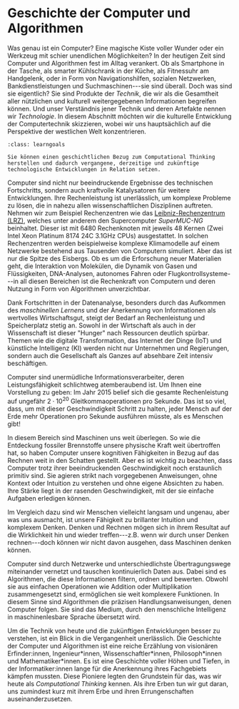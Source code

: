 # Geschichte der Computer und Algorithmen

Was genau ist ein Computer? 
Eine magische Kiste voller Wunder oder ein Werkzeug mit schier unendlichen Möglichkeiten? 
In der heutigen Zeit sind Computer und Algorithmen fest im Alltag verankert. 
Ob als Smartphone in der Tasche, als smarter Kühlschrank in der Küche, als Fitnessuhr am Handgelenk, oder in Form von Navigationshilfen, sozialen Netzwerken, Bankdienstleistungen und Suchmaschinen---sie sind überall.
Doch was sind sie eigentlich? 
Sie sind Produkte der *Technik*, die wir als die Gesamtheit aller nützlichen und kulturell weitergegebenen Informationen begreifen können. 
Und unser Verständnis jener Technik und deren Artefakte nennen wir *Technologie*.
In diesem Abschnitt möchten wir die kulturelle Entwicklung der Computertechnik skizzieren, wobei wir uns hauptsächlich auf die Perspektive der westlichen Welt konzentrieren.

```{admonition} Lernziel
:class: learngoals

Sie können einen geschichtlichen Bezug zum Computational Thinking herstellen und dadurch vergangene, derzeitige und zukünftige technologische Entwicklungen in Relation setzen.
```

Computer sind nicht nur beeindruckende Ergebnisse des technischen Fortschritts, sondern auch kraftvolle Katalysatoren für weitere Entwicklungen.
Ihre Rechenleistung ist unerlässlich, um komplexe Probleme zu lösen, die in nahezu allen wissenschaftlichen Disziplinen auftreten. 
Nehmen wir zum Beispiel Rechenzentren wie das [Leibniz-Rechenzentrum (LRZ)](https://www.lrz.de/), welches unter anderem den Supercomputer *SuperMUC-NG* beinhaltet.
Dieser ist mit 6480 Rechenknoten mit jeweils 48 Kernen (Zwei Intel Xeon Platinum 8174 24C 3.1GHz CPUs) ausgestattet.
In solchen Rechenzentren werden beispielweise komplexe Klimamodelle auf einem Netzwerke bestehend aus Tausenden von Computern simuliert. 
Aber das ist nur die Spitze des Eisbergs. 
Ob es um die Erforschung neuer Materialien geht, die Interaktion von Molekülen, die Dynamik von Gasen und Flüssigkeiten, DNA-Analysen, autonomes Fahren oder Flugkontrollsysteme---in all diesen Bereichen ist die Rechenkraft von Computern und deren Nutzung in Form von Algorithmen unverzichtbar.

Dank Fortschritten in der Datenanalyse, besonders durch das Aufkommen des *maschinellen Lernens* und der Anerkennung von Informationen als wertvolles Wirtschaftsgut, steigt der Bedarf an Rechenleistung und Speicherplatz stetig an. 
Sowohl in der Wirtschaft als auch in der Wissenschaft ist dieser "Hunger" nach Ressourcen deutlich spürbar. 
Themen wie die digitale Transformation, das Internet der Dinge (IoT) und künstliche Intelligenz (KI) werden nicht nur Unternehmen und Regierungen, sondern auch die Gesellschaft als Ganzes auf absehbare Zeit intensiv beschäftigen.

Computer sind unermüdliche Informationsverarbeiter, deren Leistungsfähigkeit schlichtweg atemberaubend ist. Um Ihnen eine Vorstellung zu geben: Im Jahr 2015 belief sich die gesamte Rechenleistung auf ungefähr $2 \cdot 10^{20}$ Gleitkommaoperationen pro Sekunde. 
Das ist so viel, dass, um mit dieser Geschwindigkeit Schritt zu halten, jeder Mensch auf der Erde mehr Operationen pro Sekunde ausführen müsste, als es Menschen gibt!

In diesem Bereich sind Maschinen uns weit überlegen.
So wie die Entdeckung fossiler Brennstoffe unsere physische Kraft weit übertroffen hat, so haben Computer unsere kognitiven Fähigkeiten in Bezug auf das Rechnen weit in den Schatten gestellt.
Aber es ist wichtig zu beachten, dass Computer trotz ihrer beeindruckenden Geschwindigkeit noch erstaunlich primitiv sind. Sie agieren strikt nach vorgegebenen Anweisungen, ohne Kontext oder Intuition zu verstehen und ohne eigene Absichten zu haben.
Ihre Stärke liegt in der rasenden Geschwindigkeit, mit der sie einfache Aufgaben erledigen können.

Im Vergleich dazu sind wir Menschen vielleicht langsam und ungenau, aber was uns ausmacht, ist unsere Fähigkeit zu brillanter Intuition und komplexem Denken.
Denken und Rechnen mögen sich in ihrem Resultat auf die Wirklichkeit hin und wieder treffen---z.B. wenn wir durch unser Denken rechnen---doch können wir nicht davon ausgehen, dass Maschinen denken können.

Computer sind durch Netzwerke und unterschiedlichste Übertragungswege miteinander vernetzt und tauschen kontinuierlich Daten aus. 
Dabei sind es Algorithmen, die diese Informationen filtern, ordnen und bewerten. Obwohl sie aus einfachen Operationen wie Addition oder Multiplikation zusammengesetzt sind, ermöglichen sie weit komplexere Funktionen. 
In diesem Sinne sind Algorithmen die präzisen Handlungsanweisungen, denen Computer folgen. 
Sie sind das Medium, durch den menschliche Intelligenz in maschinenlesbare Sprache übersetzt wird.

Um die Technik von heute und die zukünftigen Entwicklungen besser zu verstehen, ist ein Blick in die Vergangenheit unerlässlich.
Die Geschichte der Computer und Algorithmen ist eine reiche Erzählung von visionären Erfinder:innen, Ingenieur\*innen, Wissenschaftler\*innen, Philosoph\*innen und Mathematiker\*innen.
Es ist eine Geschichte voller Höhen und Tiefen, in der Informatiker:innen lange für die Anerkennung ihres Fachgebiets kämpfen mussten.
Diese Pioniere legten den Grundstein für das, was wir heute als *Computational Thinking* kennen.
Als ihre Erben tun wir gut daran, uns zumindest kurz mit ihrem Erbe und ihren Errungenschaften auseinanderzusetzen.